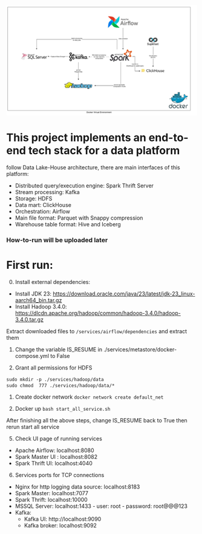 ![stack architecture](architecture.jpg)

# This project implements an end-to-end tech stack for a data platform
follow Data Lake-House architecture, there are main interfaces of this platform: 
- Distributed query/execution engine: Spark Thrift Server
- Stream processing: Kafka
- Storage: HDFS
- Data mart: ClickHouse
- Orchestration: Airflow
- Main file format: Parquet with Snappy compression
- Warehouse table format: Hive and Iceberg

### How-to-run will be uploaded later

# First run:
0. Install external dependencies:
- Install JDK 23: https://download.oracle.com/java/23/latest/jdk-23_linux-aarch64_bin.tar.gz
- Install Hadoop 3.4.0: https://dlcdn.apache.org/hadoop/common/hadoop-3.4.0/hadoop-3.4.0.tar.gz

Extract downloaded files to `/services/airflow/dependencies` and extract them
 
1. Change the variable IS_RESUME in ./services/metastore/docker-compose.yml to False

2. Grant all permissions for HDFS
```
sudo mkdir -p ./services/hadoop/data
sudo chmod  777 ./services/hadoop/data/*
```

1. Create docker network
`docker network create default_net`

1. Docker up
`bash start_all_service.sh`

After finishing all the above steps, change IS_RESUME back to True then rerun start all service

5. Check UI page of running services
- Apache Airflow: localhost:8080
- Spark Master UI : localhost:8082
- Spark Thrift UI: localhost:4040

6. Services ports for TCP connections
- Nginx for http logging data source: localhost:8183
- Spark Master: localhost:7077 
- Spark Thrift: localhost:10000
- MSSQL Server: localhost:1433 - user: root - password: root@@@123 
- Kafka:
  - Kafka UI: http://localhost:9090
  - Kafka broker: localhost:9092